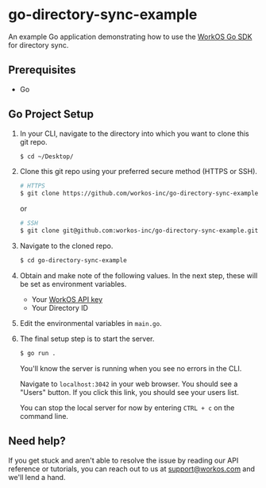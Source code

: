 # go-directory-sync-example
An example Go application demonstrating how to use the [WorkOS Go SDK](https://github.com/workos-inc/workos-go) for directory sync.

## Prerequisites
- Go

## Go Project Setup

1. In your CLI, navigate to the directory into which you want to clone this git repo.
   ```bash
   $ cd ~/Desktop/
   ```

2. Clone this git repo using your preferred secure method (HTTPS or SSH).
   ```bash
   # HTTPS
   $ git clone https://github.com/workos-inc/go-directory-sync-example.git
   ```

   or

   ```bash
   # SSH
   $ git clone git@github.com:workos-inc/go-directory-sync-example.git
   ```

3. Navigate to the cloned repo.
   ```bash
   $ cd go-directory-sync-example
   ```

4. Obtain and make note of the following values. In the next step, these will be set as environment variables.
   - Your [WorkOS API key](https://dashboard.workos.com/api-keys)
   - Your Directory ID


5. Edit the environmental variables in `main.go`.

6. The final setup step is to start the server.
   ```bash
   $ go run .
   ```

   You'll know the server is running when you see no errors in the CLI.

   Navigate to `localhost:3042` in your web browser. You should see a "Users" button. If you click this link, you should see your users list.

   You can stop the local server for now by entering `CTRL + c` on the command line.

## Need help?

If you get stuck and aren't able to resolve the issue by reading our API reference or tutorials, you can reach out to us at support@workos.com and we'll lend a hand.
